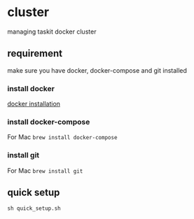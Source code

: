 # cluster
managing taskit docker cluster

## requirement
make sure you have docker, docker-compose and git installed

### install docker
[docker installation](https://docs.docker.com/install/#server)

### install docker-compose
For Mac ```brew install docker-compose```

### install git
For Mac ```brew install git```

## quick setup
```
sh quick_setup.sh
```
